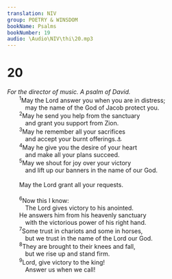```yaml
---
translation: NIV
group: POETRY & WINSDOM
bookName: Psalms 
bookNumber: 19
audio: \Audio\NIV\thi\20.mp3
---
```


<div class="title"><h1>20</h1><i>For the director of music. A psalm of David.</i></div>
<span class="verse thi_20_1">  <sup>1</sup>May the Lord answer you when you are in distress; <br/>   may the name of the God of Jacob protect you. <br/></span>
<span class="verse thi_20_2">  <sup>2</sup>May he send you help from the sanctuary <br/>   and grant you support from Zion. <br/></span>
<span class="verse thi_20_3">  <sup>3</sup>May he remember all your sacrifices <br/>   and accept your burnt offerings.<a data-toggle="tooltip" data-placement="bottom" title="The Hebrew has Selah (a word of uncertain meaning) here.">⚓</a><br/></span>
<span class="verse thi_20_4">  <sup>4</sup>May he give you the desire of your heart <br/>   and make all your plans succeed. <br/></span>
<span class="verse thi_20_5">  <sup>5</sup>May we shout for joy over your victory <br/>   and lift up our banners in the name of our God. <br/><br/>  May the Lord grant all your requests. <br/><br/></span>
<span class="verse thi_20_6">  <sup>6</sup>Now this I know: <br/>   The Lord gives victory to his anointed. <br/>  He answers him from his heavenly sanctuary <br/>   with the victorious power of his right hand. <br/></span>
<span class="verse thi_20_7">  <sup>7</sup>Some trust in chariots and some in horses, <br/>   but we trust in the name of the Lord our God. <br/></span>
<span class="verse thi_20_8">  <sup>8</sup>They are brought to their knees and fall, <br/>   but we rise up and stand firm. <br/></span>
<span class="verse thi_20_9">  <sup>9</sup>Lord, give victory to the king! <br/>   Answer us when we call! <br/></span>
